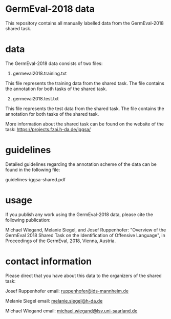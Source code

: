 # GermEval-2018 data

This repository contains all manually labelled data from the GermEval-2018 shared task.

# data

The GermEval-2018 data consists of two files:

1) germeval2018.training.txt

This file represents the training data from the shared task. The file contains the annotation for both tasks of the shared task.

2) germeval2018.test.txt

This file represents the test data from the shared task. The file contains the annotation for both tasks of the shared task.

More information about the shared task can be found on the website of the task:
https://projects.fzai.h-da.de/iggsa/

# guidelines

Detailed guidelines regarding the annotation scheme of the data can be found in the following file:

guidelines-iggsa-shared.pdf


# usage

If you publish any work using the GermEval-2018 data, please cite the following publication:

Michael Wiegand, Melanie Siegel, and Josef Ruppenhofer: "Overview of the GermEval 2018 Shared Task on the Identification of Offensive Language", in Proceedings of the GermEval, 2018, Vienna, Austria.

# contact information

Please direct that you have about this data to the organizers of the shared task:

Josef Ruppenhofer  email: ruppenhofer@ids-mannheim.de 

Melanie Siegel	   email: melanie.siegel@h-da.de

Michael Wiegand	    email: michael.wiegand@lsv.uni-saarland.de


